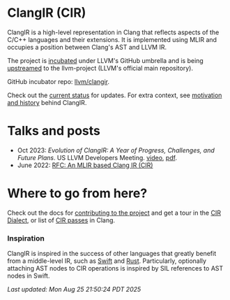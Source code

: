 # ClangIR (CIR)

ClangIR is a high-level representation in Clang that reflects aspects of the C/C++
languages and their extensions. It is implemented using MLIR and occupies a position
between Clang's AST and LLVM IR.

The project is [incubated](https://github.com/llvm/clangir) under LLVM's GitHub
umbrella and is being [upstreamed](https://github.com/llvm/llvm-project/labels/ClangIR)
to the llvm-project (LLVM's official main repository).

GitHub incubator repo: [llvm/clangir](https://github.com/llvm/clangir).

Check out the [current status](https://llvm.github.io/clangir/Development/benchmark.html)
for updates. For extra context, see
[motivation and history](https://llvm.github.io/clangir/Development/motivation.html)
behind ClangIR.

# Talks and posts

- Oct 2023: *Evolution of ClangIR: A Year of Progress, Challenges, and Future Plans*. US LLVM Developers Meeting. [video](https://www.youtube.com/watch?v=XNOPO3ogdfQ), [pdf](http://brunocardoso.cc/resources/2023-LLVMDevMtgClangIR.pdf).
- June 2022: [RFC: An MLIR based Clang IR (CIR)](https://discourse.llvm.org/t/rfc-an-mlir-based-clang-ir-cir/63319)

# Where to go from here?

Check out the docs for [contributing to the
project](https://llvm.github.io/clangir/GettingStarted/contrib.html) and get a
tour in the [CIR Dialect](https://llvm.github.io/clangir/Dialect/), or
list of [CIR passes](https://llvm.github.io/clangir/Dialect/passes.html) in Clang.

### Inspiration

ClangIR is inspired in the success of other languages that greatly benefit from
a middle-level IR, such as
[Swift](https://apple-swift.readthedocs.io/en/latest/SIL.html) and
[Rust](https://rustc-dev-guide.rust-lang.org/mir/index.html). Particularly,
optionally attaching AST nodes to CIR operations is inspired by SIL references
to AST nodes in Swift.

<!---
On vim use ":r!date"
-->

*Last updated: Mon Aug 25 21:50:24 PDT 2025*
